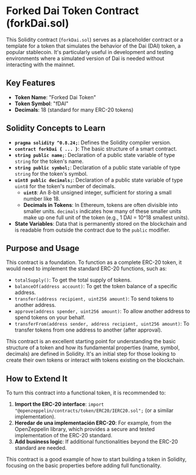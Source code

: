 # Forked Dai Token Contract (forkDai.sol)

This Solidity contract (`forkDai.sol`) serves as a placeholder contract or a template for a token that simulates the behavior of the Dai (DAI) token, a popular stablecoin. It's particularly useful in development and testing environments where a simulated version of Dai is needed without interacting with the mainnet.

## Key Features

*   **Token Name**: "Forked Dai Token"
*   **Token Symbol**: "fDAI"
*   **Decimals**: 18 (standard for many ERC-20 tokens)

## Solidity Concepts to Learn

*   **`pragma solidity ^0.8.24;`**: Defines the Solidity compiler version.
*   **`contract forkDai { ... }`**: The basic structure of a smart contract.
*   **`string public name;`**: Declaration of a public state variable of type `string` for the token's name.
*   **`string public symbol;`**: Declaration of a public state variable of type `string` for the token's symbol.
*   **`uint8 public decimals;`**: Declaration of a public state variable of type `uint8` for the token's number of decimals.
    *   **`uint8`**: An 8-bit unsigned integer, sufficient for storing a small number like 18.
    *   **Decimals in Tokens**: In Ethereum, tokens are often divisible into smaller units. `decimals` indicates how many of these smaller units make up one full unit of the token (e.g., 1 DAI = 10^18 smallest units).
*   **State Variables**: Data that is permanently stored on the blockchain and is readable from outside the contract due to the `public` modifier.

## Purpose and Usage

This contract is a foundation. To function as a complete ERC-20 token, it would need to implement the standard ERC-20 functions, such as:

*   `totalSupply()`: To get the total supply of tokens.
*   `balanceOf(address account)`: To get the token balance of a specific address.
*   `transfer(address recipient, uint256 amount)`: To send tokens to another address.
*   `approve(address spender, uint256 amount)`: To allow another address to spend tokens on your behalf.
*   `transferFrom(address sender, address recipient, uint256 amount)`: To transfer tokens from one address to another (after approval).

This contract is an excellent starting point for understanding the basic structure of a token and how its fundamental properties (name, symbol, decimals) are defined in Solidity. It's an initial step for those looking to create their own tokens or interact with tokens existing on the blockchain.

## How to Extend It

To turn this contract into a functional token, it is recommended to:

1.  **Import the ERC-20 interface**: `import "@openzeppelin/contracts/token/ERC20/IERC20.sol";` (or a similar implementation).
2.  **Heredar de una implementación ERC-20**: For example, from the OpenZeppelin library, which provides a secure and tested implementation of the ERC-20 standard.
3.  **Add business logic**: If additional functionalities beyond the ERC-20 standard are needed.

This contract is a good example of how to start building a token in Solidity, focusing on the basic properties before adding full functionality.

